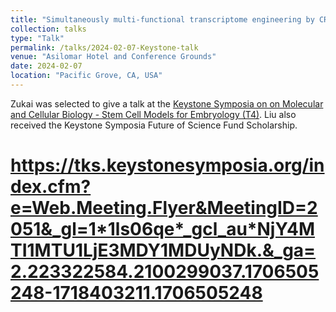 ```yaml
---
title: "Simultaneously multi-functional transcriptome engineering by CRISPR RNA scaffold"
collection: talks
type: "Talk"
permalink: /talks/2024-02-07-Keystone-talk
venue: "Asilomar Hotel and Conference Grounds"
date: 2024-02-07
location: "Pacific Grove, CA, USA"
---
```


Zukai was selected to give a talk at the [Keystone Symposia on on Molecular and Cellular Biology - Stem Cell Models for Embryology (T4)](https://www.keystonesymposia.org/conferences/conference-listing/meeting?eventid=7023). Liu also received the Keystone Symposia Future of Science Fund Scholarship.

# https://tks.keystonesymposia.org/index.cfm?e=Web.Meeting.Flyer&MeetingID=2051&_gl=1*1ls06qe*_gcl_au*NjY4MTI1MTU1LjE3MDY1MDUyNDk.&_ga=2.223322584.2100299037.1706505248-1718403211.1706505248